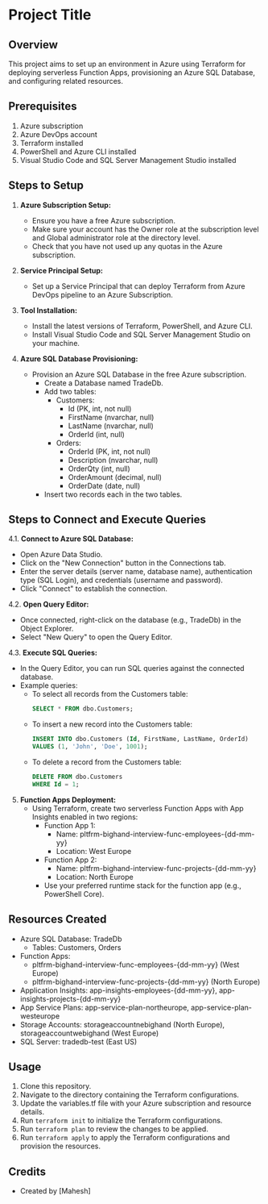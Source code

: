 # Project Title

## Overview
This project aims to set up an environment in Azure using Terraform for deploying serverless Function Apps, provisioning an Azure SQL Database, and configuring related resources.

## Prerequisites
1. Azure subscription
2. Azure DevOps account
3. Terraform installed
4. PowerShell and Azure CLI installed
5. Visual Studio Code and SQL Server Management Studio installed

## Steps to Setup
1. **Azure Subscription Setup:**
   - Ensure you have a free Azure subscription.
   - Make sure your account has the Owner role at the subscription level and Global administrator role at the directory level.
   - Check that you have not used up any quotas in the Azure subscription.

2. **Service Principal Setup:**
   - Set up a Service Principal that can deploy Terraform from Azure DevOps pipeline to an Azure Subscription.

3. **Tool Installation:**
   - Install the latest versions of Terraform, PowerShell, and Azure CLI.
   - Install Visual Studio Code and SQL Server Management Studio on your machine.

4. **Azure SQL Database Provisioning:**
   - Provision an Azure SQL Database in the free Azure subscription.
     - Create a Database named TradeDb.
     - Add two tables:
       - Customers:
         - Id (PK, int, not null)
         - FirstName (nvarchar, null)
         - LastName (nvarchar, null)
         - OrderId (int, null)
       - Orders:
         - OrderId (PK, int, not null)
         - Description (nvarchar, null)
         - OrderQty (int, null)
         - OrderAmount (decimal, null)
         - OrderDate (date, null)
     - Insert two records each in the two tables.

## Steps to Connect and Execute Queries
4.1. **Connect to Azure SQL Database:**
   - Open Azure Data Studio.
   - Click on the "New Connection" button in the Connections tab.
   - Enter the server details (server name, database name), authentication type (SQL Login), and credentials (username and password).
   - Click "Connect" to establish the connection.

4.2. **Open Query Editor:**
   - Once connected, right-click on the database (e.g., TradeDb) in the Object Explorer.
   - Select "New Query" to open the Query Editor.

4.3. **Execute SQL Queries:**
   - In the Query Editor, you can run SQL queries against the connected database.
   - Example queries:
     - To select all records from the Customers table:
       ```sql
       SELECT * FROM dbo.Customers;
       ```
     - To insert a new record into the Customers table:
       ```sql
       INSERT INTO dbo.Customers (Id, FirstName, LastName, OrderId)
       VALUES (1, 'John', 'Doe', 1001);
       ```
     - To delete a record from the Customers table:
       ```sql
       DELETE FROM dbo.Customers
       WHERE Id = 1;
       ```

5. **Function Apps Deployment:**
   - Using Terraform, create two serverless Function Apps with App Insights enabled in two regions:
     - Function App 1:
       - Name: pltfrm-bighand-interview-func-employees-{dd-mm-yy}
       - Location: West Europe
     - Function App 2:
       - Name: pltfrm-bighand-interview-func-projects-{dd-mm-yy}
       - Location: North Europe
     - Use your preferred runtime stack for the function app (e.g., PowerShell Core).

## Resources Created
- Azure SQL Database: TradeDb
  - Tables: Customers, Orders
- Function Apps:
  - pltfrm-bighand-interview-func-employees-{dd-mm-yy} (West Europe)
  - pltfrm-bighand-interview-func-projects-{dd-mm-yy} (North Europe)
- Application Insights: app-insights-employees-{dd-mm-yy}, app-insights-projects-{dd-mm-yy}
- App Service Plans: app-service-plan-northeurope, app-service-plan-westeurope
- Storage Accounts: storageaccountnebighand (North Europe), storageaccountwebighand (West Europe)
- SQL Server: tradedb-test (East US)

## Usage
1. Clone this repository.
2. Navigate to the directory containing the Terraform configurations.
3. Update the variables.tf file with your Azure subscription and resource details.
4. Run `terraform init` to initialize the Terraform configurations.
5. Run `terraform plan` to review the changes to be applied.
6. Run `terraform apply` to apply the Terraform configurations and provision the resources.

## Credits
- Created by [Mahesh]
